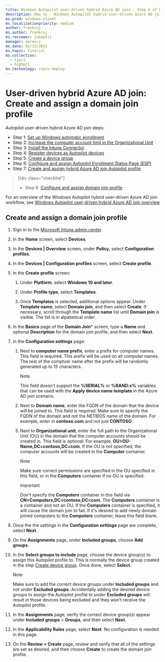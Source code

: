 ```yaml
---
title: Windows Autopilot user-driven hybrid Azure AD join - Step 8 of 8 - Create and assign a domain join profile
description: How to - Windows Autopilot hybrid user-driven Azure AD join - Step 8 of 8 - Create and assign a domain join profile.
ms.prod: windows-client
ms.localizationpriority: medium
author: frankroj
ms.author: frankroj
ms.reviewer: jubaptis
manager: aaroncz
ms.date: 02/13/2023
ms.topic: tutorial
ms.collection: 
  - tier1
  - highpri
ms.technology: itpro-deploy
---
```


# User-driven hybrid Azure AD join: Create and assign a domain join profile

Autopilot user-driven hybrid Azure AD join steps:
- Step 1: [Set up Windows automatic enrollment](hybrid-azure-ad-join-automatic-enrollment.md)
- Step 2: [Increase the computer account limit in the Organizational Unit](hybrid-azure-ad-join-computer-account-limit.md)
- Step 3: [Install the Intune Connector](hybrid-azure-ad-join-intune-connector.md)
- Step 4: [Register devices as Autopilot devices](hybrid-azure-ad-join-register-device.md)
- Step 5: [Create a device group](hybrid-azure-ad-join-device-group.md)
- Step 6: [Configure and assign Autopilot Enrollment Status Page (ESP)](hybrid-azure-ad-join-esp.md)
- Step 7: [Create and assign hybrid Azure AD join Autopilot profile](hybrid-azure-ad-join-autopilot-profile.md)
> [!div class="checklist"]
> - Step 8: [Configure and assign domain join profile](hybrid-azure-ad-join-domain-join-profile.md)

For an overview of the Windows Autopilot hybrid user-driven Azure AD join workflow, see [Windows Autopilot user-driven hybrid Azure AD join overview](hybrid-azure-ad-join-workflow.md)

## Create and assign a domain join profile

1. Sign in to the [Microsoft Intune admin center](https://go.microsoft.com/fwlink/?linkid=2109431).

2. In the **Home** screen, select **Devices**.

3. In the **Devices | Overview** screen, under **Policy**, select **Configuration profiles**.

4. In the **Devices | Configuration profiles** screen, select **Create profile**.

5. In the **Create profile** screen:

   1. Under **Platform**, select **Windows 10 and later**.

   2. Under **Profile type**, select **Templates**.

   3. Once **Templates** is selected, additional options appear. Under **Template name**, select **Domain join**, and then select **Create**. If necessary, scroll through the **Template name** list until **Domain join** is visible. The list is in alpabetical order.

6. In the **Basics** page of the **Domain Join*** screen, type a **Name** and optional **Description** for the domain join profile, and then select **Next**.

7. In the **Configuration settings** page:

   1. Next to **computer name prefix**, enter a prefix for computer names. This field is required. This prefix will be used on all computer names. The rest of the comptuer name after the prefix will be randomly generated up to 15 characters.

        > [!NOTE]
        >
        > This field doesn't support the **%SERIAL%** or **%RAND:x%** variables that can be used with the **Apply device name template** in the Azure AD join scenario.

   2. Next to **Domain name**, enter the FQDN of the domain that the device will be joined to. This field is required. Make sure to specify the FQDN of the domain and not the NETBIOS name of the domain. For example, enter in **contoso.com** and not just **CONTOSO**.

   3. Next to **Organizational unit**, enter the full path to the Organizational Unit (OU) in the domain that the computer accounts should be created in. This field is optional. For example, **OU=OU-Name,DC=contoso,DC=com**. If the OU is not specified, the computer accounts will be created in the **Computer** container.

        > [!NOTE]
        >
        > Make sure correct permissions are specified in the OU specified in this field, or in the **Computers** container if no OU is specified.

        > [!IMPORTANT]
        >
        > Don't specify the **Computers** container in this field via **CN=Computers,DC=contoso,DC=com**. The **Computers** container is a container and not an OU. If the **Computers** container is specified, it will cause the domain join to fail. If it's desired to add newly domain joined computers to the **Computers** container, leave this field blank.

8. Once the the settings in the **Configuration settings** page are complete, select **Next**.

9. On the **Assignments** page, under **Included groups**, choose **Add groups**.

10. In the **Select groups to include** page, choose the device group(s) to assign this Autopilot profile to. This is normally the device group created in the step [Create device group](hybrid-azure-ad-join-device-group.md). Once done, select **Select**.

    > [!NOTE]
    >
    > Make sure to add the correct device groups under **Included groups** and not under **Excluded groups**. Accidentally adding the desired device groups to assign the Autopilot profile to under **Excluded groups** will result in those devices being excluded and they won't receive the Autopilot profile.

11. In the **Assignments** page, verify the correct device group(s) appear under **Included groups** > **Groups**, and then select **Next**.

12. In the **Applicability Rules** page, select **Next**. No configuration is needed in this page.

13. On the **Review + Create** page, review and verify that all of the settings are set as desired, and then choose **Create** to create the domain join profile.
